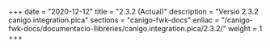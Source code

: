 +++
date        = "2020-12-12"
title       = "2.3.2 (Actual)"
description = "Versió 2.3.2 canigo.integration.pica"
sections    = "canigo-fwk-docs"
enllac		= "/canigo-fwk-docs/documentacio-llibreries/canigo.integration.pica/2.3.2/"
weight		= 1
+++
